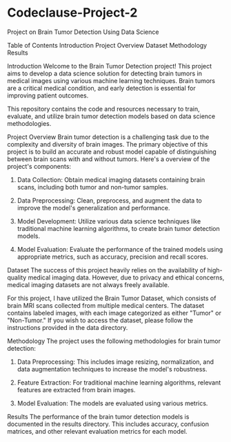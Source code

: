 # Codeclause-Project-2
Project on Brain Tumor Detection Using Data Science


Table of Contents
Introduction
Project Overview
Dataset
Methodology
Results

Introduction
Welcome to the Brain Tumor Detection project! This project aims to develop a data science solution for detecting brain tumors in medical images using various machine learning techniques. Brain tumors are a critical medical condition, and early detection is essential for improving patient outcomes.

This repository contains the code and resources necessary to train, evaluate, and utilize brain tumor detection models based on data science methodologies.

Project Overview
Brain tumor detection is a challenging task due to the complexity and diversity of brain images. The primary objective of this project is to build an accurate and robust model capable of distinguishing between brain scans with and without tumors. 
Here's a overview of the project's components:

1. Data Collection: Obtain medical imaging datasets containing brain scans, including both tumor and non-tumor samples.

2. Data Preprocessing: Clean, preprocess, and augment the data to improve the model's generalization and performance.

3. Model Development: Utilize various data science techniques like traditional machine learning algorithms, to create brain tumor detection models.

4. Model Evaluation: Evaluate the performance of the trained models using appropriate metrics, such as accuracy, precision and recall scores.

Dataset
The success of this project heavily relies on the availability of high-quality medical imaging data. However, due to privacy and ethical concerns, medical imaging datasets are not always freely available.

For this project, I have utilized the  Brain Tumor Dataset, which consists of brain MRI scans collected from multiple medical centers. The dataset contains labeled images, with each image categorized as either "Tumor" or "Non-Tumor." If you wish to access the dataset, please follow the instructions provided in the data directory.

Methodology
The project uses the following methodologies for brain tumor detection:

1. Data Preprocessing: This includes image resizing, normalization, and data augmentation techniques to increase the model's robustness.

2. Feature Extraction: For traditional machine learning algorithms, relevant features are extracted from brain images.

3. Model Evaluation: The models are evaluated using various metrics.

Results
The performance of the brain tumor detection models is documented in the results directory. This includes accuracy, confusion matrices, and other relevant evaluation metrics for each model.


